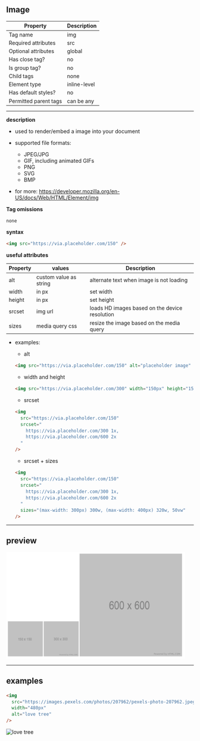 ## Image

| Property              | Description  |
| --------------------- | ------------ |
| Tag name              | img          |
| Required attributes   | src          |
| Optional attributes   | global       |
| Has close tag?        | no           |
| Is group tag?         | no           |
| Child tags            | none         |
| Element type          | inline-level |
| Has default styles?   | no           |
| Permitted parent tags | can be any   |

---

**description**

- used to render/embed a image into your document
- supported file formats:

  - JPEG/JPG
  - GIF, including animated GIFs
  - PNG
  - SVG
  - BMP

- for more: https://developer.mozilla.org/en-US/docs/Web/HTML/Element/img

**Tag omissions**

```
none
```

**syntax**

```html
<img src="https://via.placeholder.com/150" />
```

**useful attributes**

| Property | values                 | Description                                    |
| -------- | ---------------------- | ---------------------------------------------- |
| alt      | custom value as string | alternate text when image is not loading       |
| width    | in px                  | set width                                      |
| height   | in px                  | set height                                     |
| srcset   | img url                | loads HD images based on the device resolution |
| sizes    | media query css        | resize the image based on the media query      |

- examples:

  - alt

  ```html
  <img src="https://via.placeholder.com/150" alt="placeholder image" />
  ```

  - width and height

  ```html
  <img src="https://via.placeholder.com/300" width="150px" height="150px" />
  ```

  - srcset

  ```html
  <img
    src="https://via.placeholder.com/150"
    srcset="
      https://via.placeholder.com/300 1x,
      https://via.placeholder.com/600 2x
    "
  />
  ```

  - srcset + sizes

  ```html
  <img
    src="https://via.placeholder.com/150"
    srcset="
      https://via.placeholder.com/300 1x,
      https://via.placeholder.com/600 2x
    "
    sizes="(max-width: 300px) 300w, (max-width: 400px) 320w, 50vw"
  />
  ```

---

## preview

<img src="./preview/image.png" width="480px" />

---

## examples

```html
<img
  src="https://images.pexels.com/photos/207962/pexels-photo-207962.jpeg"
  width="480px"
  alt="love tree"
/>
```

<img
  src="https://images.pexels.com/photos/207962/pexels-photo-207962.jpeg"
  width="480px"
  alt="love tree"
/>
